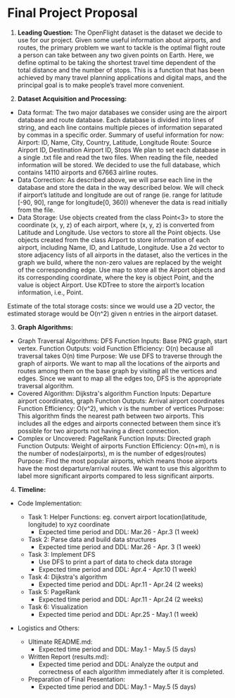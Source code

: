 # Final Project Proposal

1. **Leading Question:** 
The OpenFlight dataset is the dataset we decide to use for our project. Given some useful information about airports, and routes, the primary problem we want to tackle is the optimal flight route a person can take between any two given points on Earth. Here, we define optimal to be taking the shortest travel time dependent of the total distance and the number of stops. This is a function that has been achieved by many travel planning applications and digital maps, and the principal goal is to make people’s travel more convenient. 

2. **Dataset Acquisition and Processing:**
- Data format: The two major databases we consider using are the airport database and route database. Each database is divided into lines of string, and each line contains multiple pieces of information separated by commas in a specific order. 
    Summary of useful information for now:
    Airport: ID, Name, City, Country, Latitude, Longitude
    Route: Source Airport ID, Destination Airport ID, Stops
We plan to set each database in a single .txt file and read the two files. When reading the file, needed information will be stored. We decided to use the full database, which contains 14110 airports and 67663 airline routes. 
- Data Correction: As described above, we will parse each line in the database and store the data in the way described below. We will check if airport’s latitude and longitude are out of range (ie. range for latitude [-90, 90], range for longitude[0, 360)) whenever the data is read initially from the file. 
- Data Storage:
Use objects created from the class Point<3> to store the coordinate (x, y, z) of each airport, where (x, y, z) is converted from Latitude and Longitude.
Use vectors to store all the Point objects.
Use objects created from the class Airport to store information of each airport, including Name, ID, and Latitude, Longitude.
Use a 2d vector to store adjacency lists of all airports in the dataset, also the vertices in the graph we build, where the non-zero values are replaced by the weight of the corresponding edge.
Use map to store all the Airport objects and its corresponding coordinate, where the key is object Point, and the value is object Airport.
Use KDTree to store the airport’s location information, i.e., Point.

Estimate of the total storage costs: since we would use a 2D vector, the estimated storage would be O(n^2) given n entries in the airport dataset.

3. **Graph Algorithms:**
- Graph Traversal Algorithms: DFS
Function Inputs: Base PNG graph, start vertex.
Function Outputs: void
Function Efficiency: O(n) because all traversal takes O(n) time
Purpose: We use DFS to traverse through the graph of airports. We want to map all the locations of the airports and routes among them on the base graph by visiting all the vertices and edges. Since we want to map all the edges too, DFS is the appropriate traversal algorithm.
- Covered Algorithm: Dijkstra's algorithm
Function Inputs: Departure airport coordinates, graph
Function Outputs: Arrival airport coordinates
Function Efficiency: O(v^2), which v is the number of vertices
Purpose: This algorithm finds the nearest path between two airports. This includes all the edges and airports connected between them since it’s possible for two airports not having a direct connection.
- Complex or Uncovered: PageRank
Function Inputs: Directed graph
Function Outputs: Weight of airports
Function Efficiency: O(n+m), n is the number of nodes(airports), m is the number of edges(routes)
Purpose: Find the most popular airports, which means those airports have the most departure/arrival routes. We want to use this algorithm to label more significant airports compared to less significant airports.

4. **Timeline:**
- Code Implementation:
    - Task 1: Helper Functions: eg. convert airport location(latitude, longitude) to xyz coordinate
        - Expected time period and DDL: Mar.26 - Apr.3 (1 week)
    - Task 2: Parse data and build data structures
        - Expected time period and DDL: Mar.26 - Apr. 3 (1 week)
    - Task 3: Implement DFS
        - Use DFS to print a part of data to check data storage
        - Expected time period and DDL: Apr.4 - Apr.10 (1 week)
    - Task 4: Dijkstra's algorithm
        - Expected time period and DDL: Apr.11 - Apr.24 (2 weeks)
    - Task 5: PageRank
        - Expected time period and DDL: Apr.11 - Apr.24 (2 weeks)
    - Task 6: Visualization
        - Expected time period and DDL: Apr.25 - May.1 (1 week)

- Logistics and Others:
    - Ultimate README.md:
        - Expected time period and DDL: May.1 - May.5 (5 days)
    - Written Report (results.md):
        - Expected time period and DDL: Analyze the output and correctness of each algorithm immediately after it is completed.
    - Preparation of Final Presentation:
        - Expected time period and DDL: May.1 - May.5 (5 days)


